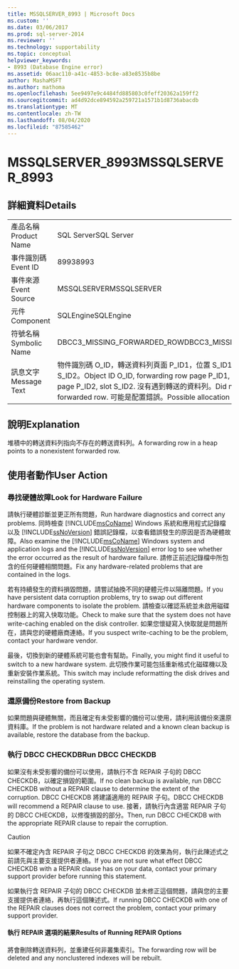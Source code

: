 ```yaml
---
title: MSSQLSERVER_8993 | Microsoft Docs
ms.custom: ''
ms.date: 03/06/2017
ms.prod: sql-server-2014
ms.reviewer: ''
ms.technology: supportability
ms.topic: conceptual
helpviewer_keywords:
- 8993 (Database Engine error)
ms.assetid: 06aac110-a41c-4853-bc8e-a83e8535b8be
author: MashaMSFT
ms.author: mathoma
ms.openlocfilehash: 5ee9497e9c4484fd885803c0feff20362a159ff2
ms.sourcegitcommit: ad4d92dce894592a259721a1571b1d8736abacdb
ms.translationtype: MT
ms.contentlocale: zh-TW
ms.lasthandoff: 08/04/2020
ms.locfileid: "87585462"
---
```

# <a name="mssqlserver_8993"></a><span data-ttu-id="3f28c-102">MSSQLSERVER_8993</span><span class="sxs-lookup"><span data-stu-id="3f28c-102">MSSQLSERVER_8993</span></span>
    
## <a name="details"></a><span data-ttu-id="3f28c-103">詳細資料</span><span class="sxs-lookup"><span data-stu-id="3f28c-103">Details</span></span>  
  
|||  
|-|-|  
|<span data-ttu-id="3f28c-104">產品名稱</span><span class="sxs-lookup"><span data-stu-id="3f28c-104">Product Name</span></span>|<span data-ttu-id="3f28c-105">SQL Server</span><span class="sxs-lookup"><span data-stu-id="3f28c-105">SQL Server</span></span>|  
|<span data-ttu-id="3f28c-106">事件識別碼</span><span class="sxs-lookup"><span data-stu-id="3f28c-106">Event ID</span></span>|<span data-ttu-id="3f28c-107">8993</span><span class="sxs-lookup"><span data-stu-id="3f28c-107">8993</span></span>|  
|<span data-ttu-id="3f28c-108">事件來源</span><span class="sxs-lookup"><span data-stu-id="3f28c-108">Event Source</span></span>|<span data-ttu-id="3f28c-109">MSSQLSERVER</span><span class="sxs-lookup"><span data-stu-id="3f28c-109">MSSQLSERVER</span></span>|  
|<span data-ttu-id="3f28c-110">元件</span><span class="sxs-lookup"><span data-stu-id="3f28c-110">Component</span></span>|<span data-ttu-id="3f28c-111">SQLEngine</span><span class="sxs-lookup"><span data-stu-id="3f28c-111">SQLEngine</span></span>|  
|<span data-ttu-id="3f28c-112">符號名稱</span><span class="sxs-lookup"><span data-stu-id="3f28c-112">Symbolic Name</span></span>|<span data-ttu-id="3f28c-113">DBCC3_MISSING_FORWARDED_ROW</span><span class="sxs-lookup"><span data-stu-id="3f28c-113">DBCC3_MISSING_FORWARDED_ROW</span></span>|  
|<span data-ttu-id="3f28c-114">訊息文字</span><span class="sxs-lookup"><span data-stu-id="3f28c-114">Message Text</span></span>|<span data-ttu-id="3f28c-115">物件識別碼 O_ID，轉送資料列頁面 P_ID1，位置 S_ID1 指向頁面 P_ID2，位置 S_ID2。</span><span class="sxs-lookup"><span data-stu-id="3f28c-115">Object ID O_ID, forwarding row page P_ID1, slot S_ID1 points to page P_ID2, slot S_ID2.</span></span> <span data-ttu-id="3f28c-116">沒有遇到轉送的資料列。</span><span class="sxs-lookup"><span data-stu-id="3f28c-116">Did not encounter forwarded row.</span></span> <span data-ttu-id="3f28c-117">可能是配置錯誤。</span><span class="sxs-lookup"><span data-stu-id="3f28c-117">Possible allocation error.</span></span>|  
  
## <a name="explanation"></a><span data-ttu-id="3f28c-118">說明</span><span class="sxs-lookup"><span data-stu-id="3f28c-118">Explanation</span></span>  
 <span data-ttu-id="3f28c-119">堆積中的轉送資料列指向不存在的轉送資料列。</span><span class="sxs-lookup"><span data-stu-id="3f28c-119">A forwarding row in a heap points to a nonexistent forwarded row.</span></span>  
  
## <a name="user-action"></a><span data-ttu-id="3f28c-120">使用者動作</span><span class="sxs-lookup"><span data-stu-id="3f28c-120">User Action</span></span>  
  
### <a name="look-for-hardware-failure"></a><span data-ttu-id="3f28c-121">尋找硬體故障</span><span class="sxs-lookup"><span data-stu-id="3f28c-121">Look for Hardware Failure</span></span>  
 <span data-ttu-id="3f28c-122">請執行硬體診斷並更正所有問題，</span><span class="sxs-lookup"><span data-stu-id="3f28c-122">Run hardware diagnostics and correct any problems.</span></span> <span data-ttu-id="3f28c-123">同時檢查 [!INCLUDE[msCoName](../../includes/msconame-md.md)] Windows 系統和應用程式記錄檔以及 [!INCLUDE[ssNoVersion](../../includes/ssnoversion-md.md)] 錯誤記錄檔，以查看錯誤發生的原因是否為硬體故障。</span><span class="sxs-lookup"><span data-stu-id="3f28c-123">Also examine the [!INCLUDE[msCoName](../../includes/msconame-md.md)] Windows system and application logs and the [!INCLUDE[ssNoVersion](../../includes/ssnoversion-md.md)] error log to see whether the error occurred as the result of hardware failure.</span></span> <span data-ttu-id="3f28c-124">請修正前述記錄檔中所包含的任何硬體相關問題。</span><span class="sxs-lookup"><span data-stu-id="3f28c-124">Fix any hardware-related problems that are contained in the logs.</span></span>  
  
 <span data-ttu-id="3f28c-125">若有持續發生的資料損毀問題，請嘗試抽換不同的硬體元件以隔離問題。</span><span class="sxs-lookup"><span data-stu-id="3f28c-125">If you have persistent data corruption problems, try to swap out different hardware components to isolate the problem.</span></span> <span data-ttu-id="3f28c-126">請檢查以確認系統並未啟用磁碟控制器上的寫入快取功能。</span><span class="sxs-lookup"><span data-stu-id="3f28c-126">Check to make sure that the system does not have write-caching enabled on the disk controller.</span></span> <span data-ttu-id="3f28c-127">如果您懷疑寫入快取就是問題所在，請與您的硬體廠商連絡。</span><span class="sxs-lookup"><span data-stu-id="3f28c-127">If you suspect write-caching to be the problem, contact your hardware vendor.</span></span>  
  
 <span data-ttu-id="3f28c-128">最後，切換到新的硬體系統可能也會有幫助。</span><span class="sxs-lookup"><span data-stu-id="3f28c-128">Finally, you might find it useful to switch to a new hardware system.</span></span> <span data-ttu-id="3f28c-129">此切換作業可能包括重新格式化磁碟機以及重新安裝作業系統。</span><span class="sxs-lookup"><span data-stu-id="3f28c-129">This switch may include reformatting the disk drives and reinstalling the operating system.</span></span>  
  
### <a name="restore-from-backup"></a><span data-ttu-id="3f28c-130">還原備份</span><span class="sxs-lookup"><span data-stu-id="3f28c-130">Restore from Backup</span></span>  
 <span data-ttu-id="3f28c-131">如果問題與硬體無關，而且確定有未受影響的備份可以使用，請利用該備份來還原資料庫。</span><span class="sxs-lookup"><span data-stu-id="3f28c-131">If the problem is not hardware related and a known clean backup is available, restore the database from the backup.</span></span>  
  
### <a name="run-dbcc-checkdb"></a><span data-ttu-id="3f28c-132">執行 DBCC CHECKDB</span><span class="sxs-lookup"><span data-stu-id="3f28c-132">Run DBCC CHECKDB</span></span>  
 <span data-ttu-id="3f28c-133">如果沒有未受影響的備份可以使用，請執行不含 REPAIR 子句的 DBCC CHECKDB，以確定損毀的範圍。</span><span class="sxs-lookup"><span data-stu-id="3f28c-133">If no clean backup is available, run DBCC CHECKDB without a REPAIR clause to determine the extent of the corruption.</span></span> <span data-ttu-id="3f28c-134">DBCC CHECKDB 將建議適用的 REPAIR 子句。</span><span class="sxs-lookup"><span data-stu-id="3f28c-134">DBCC CHECKDB will recommend a REPAIR clause to use.</span></span> <span data-ttu-id="3f28c-135">接著，請執行內含適當 REPAIR 子句的 DBCC CHECKDB，以修復損毀的部分。</span><span class="sxs-lookup"><span data-stu-id="3f28c-135">Then, run DBCC CHECKDB with the appropriate REPAIR clause to repair the corruption.</span></span>  
  
> [!CAUTION]  
>  <span data-ttu-id="3f28c-136">如果不確定內含 REPAIR 子句之 DBCC CHECKDB 的效果為何，執行此陳述式之前請先與主要支援提供者連絡。</span><span class="sxs-lookup"><span data-stu-id="3f28c-136">If you are not sure what effect DBCC CHECKDB with a REPAIR clause has on your data, contact your primary support provider before running this statement.</span></span>  
  
 <span data-ttu-id="3f28c-137">如果執行含 REPAIR 子句的 DBCC CHECKDB 並未修正這個問題，請與您的主要支援提供者連絡，再執行這個陳述式。</span><span class="sxs-lookup"><span data-stu-id="3f28c-137">If running DBCC CHECKDB with one of the REPAIR clauses does not correct the problem, contact your primary support provider.</span></span>  
  
#### <a name="results-of-running-repair-options"></a><span data-ttu-id="3f28c-138">執行 REPAIR 選項的結果</span><span class="sxs-lookup"><span data-stu-id="3f28c-138">Results of Running REPAIR Options</span></span>  
 <span data-ttu-id="3f28c-139">將會刪除轉送資料列，並重建任何非叢集索引。</span><span class="sxs-lookup"><span data-stu-id="3f28c-139">The forwarding row will be deleted and any nonclustered indexes will be rebuilt.</span></span>  
  
  
